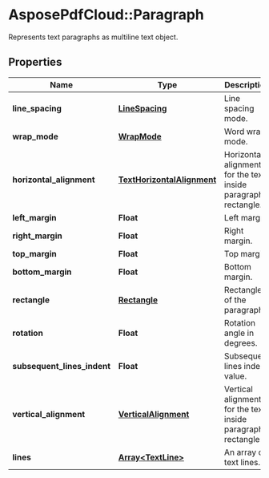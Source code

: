 ﻿# AsposePdfCloud::Paragraph
Represents text paragraphs as multiline text object.

## Properties
Name | Type | Description | Notes
------------ | ------------- | ------------- | -------------
**line_spacing** | [**LineSpacing**](LineSpacing.md) | Line spacing mode. | [optional] 
**wrap_mode** | [**WrapMode**](WrapMode.md) | Word wrap mode. | [optional] 
**horizontal_alignment** | [**TextHorizontalAlignment**](TextHorizontalAlignment.md) | Horizontal alignment for the text inside paragraph&#39;s rectangle. | [optional] 
**left_margin** | **Float** | Left margin. | [optional] 
**right_margin** | **Float** | Right margin. | [optional] 
**top_margin** | **Float** | Top margin. | [optional] 
**bottom_margin** | **Float** | Bottom margin. | [optional] 
**rectangle** | [**Rectangle**](Rectangle.md) | Rectangle of the paragraph. | [optional] 
**rotation** | **Float** | Rotation angle in degrees. | [optional] 
**subsequent_lines_indent** | **Float** | Subsequent lines indent value. | [optional] 
**vertical_alignment** | [**VerticalAlignment**](VerticalAlignment.md) | Vertical alignment for the text inside paragraph&#39;s rectangle | [optional] 
**lines** | [**Array&lt;TextLine&gt;**](TextLine.md) | An array of text lines. | 



